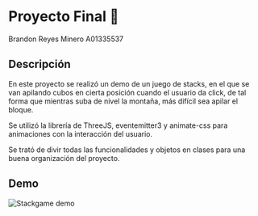 # Proyecto Final 🧩
Brandon Reyes Minero
A01335537

## Descripción
En este proyecto se realizó un demo de un juego de stacks, en el que se van apilando cubos en cierta posición cuando el usuario da click, de tal forma que mientras suba de nivel la montaña, más difícil sea apilar el bloque. 

Se utilizó la librería de ThreeJS, eventemitter3 y animate-css para animaciones con la interacción del usuario.

Se trató de divir todas las funcionalidades y objetos en clases para una buena organización del proyecto. 

## Demo

![Stackgame demo](https://media.giphy.com/media/JROanbm1FrB6wMqoH5/giphy.gif)